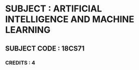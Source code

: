 # SUBJECT : ARTIFICIAL INTELLIGENCE AND MACHINE LEARNING

## SUBJECT CODE : 18CS71

### CREDITS : 4


